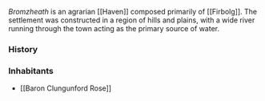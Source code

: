 *Bromzheath* is an agrarian [[Haven]] composed primarily of [[Firbolg]]. The settlement was constructed in a region of hills and plains, with a wide river running through the town acting as the primary source of water.

### History

### Inhabitants
- [[Baron Clungunford Rose]]  